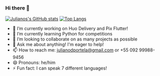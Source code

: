 ### Hi there 👋

[![Julianos's GitHub stats](https://github-readme-stats.vercel.app/api?theme=tokyonight&username=julianodportela&show_icons=true&count_private=true)](https://github.com/anuraghazra/github-readme-stats)
[![Top Langs](https://github-readme-stats.vercel.app/api/top-langs/?username=julianodportela&layout=compact)](https://github.com/anuraghazra/github-readme-stats)

- 🔭 I’m currently working on Huo Delivery and Pix Flutter!
- 🌱 I’m currently learning Python for competitions
- 👯 I’m looking to collaborate on as many projects as possible
- 💬 Ask me about anything! I'm eager to help!
- 📫 How to reach me: julianodportela@gmail.com or +55 092 99988-9456
- 😄 Pronouns: he/him
- ⚡ Fun fact: I can speak 7 different languages!

